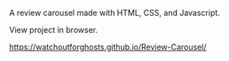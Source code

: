 A review carousel made with HTML, CSS, and Javascript.

View project in browser.

https://watchoutforghosts.github.io/Review-Carousel/
